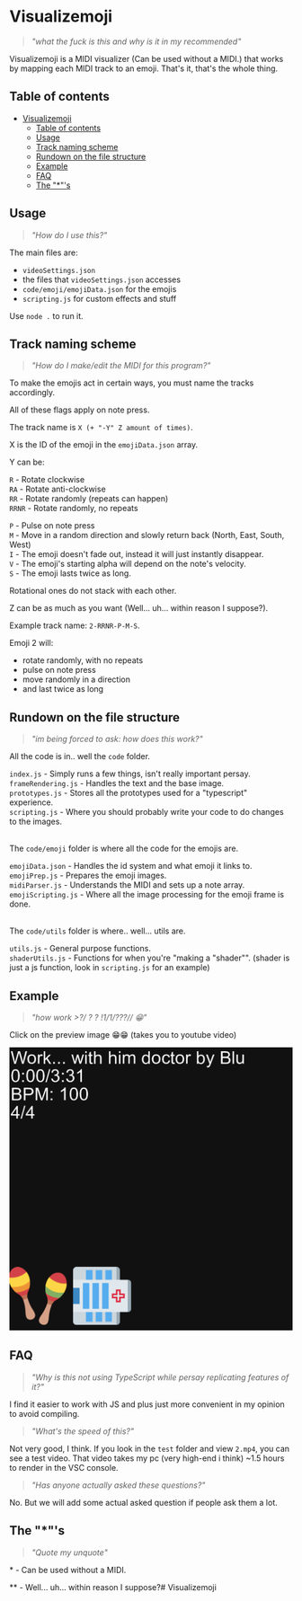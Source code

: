 # Visualizemoji

<!-- > *"graphman is holding me hostage"* -->

> *"what the fuck is this and why is it in my recommended"*

Visualizemoji is a MIDI visualizer (Can be used without a MIDI.) that works by mapping each MIDI track to an emoji. That's it, that's the whole thing.

## Table of contents
- [Visualizemoji](#visualizemoji)
  - [Table of contents](#table-of-contents)
  - [Usage](#usage)
  - [Track naming scheme](#track-naming-scheme)
  - [Rundown on the file structure](#rundown-on-the-file-structure)
  - [Example](#example)
  - [FAQ](#faq)
  - [The "\*"'s](#the-s)


## Usage

> *"How do I use this?"*

The main files are:

- `videoSettings.json`
- the files that `videoSettings.json` accesses
- `code/emoji/emojiData.json` for the emojis
- `scripting.js` for custom effects and stuff

Use `node .` to run it.

## Track naming scheme

> *"How do I make/edit the MIDI for this program?"*

To make the emojis act in certain ways, you must name the tracks accordingly.

All of these flags apply on note press.

The track name is `X (+ "-Y" Z amount of times)`.

X is the ID of the emoji in the `emojiData.json` array.

Y can be:

`R` - Rotate clockwise<br>
`RA` - Rotate anti-clockwise<br>
`RR` - Rotate randomly (repeats can happen)<br>
`RRNR` - Rotate randomly, no repeats<br>

`P` - Pulse on note press<br>
`M` - Move in a random direction and slowly return back (North, East, South, West)<br>
`I` - The emoji doesn't fade out, instead it will just instantly disappear.<br>
`V` - The emoji's starting alpha will depend on the note's velocity.<br>
`S` - The emoji lasts twice as long.<br>

Rotational ones do not stack with each other.

Z can be as much as you want (Well... uh... within reason I suppose?).

Example track name: `2-RRNR-P-M-S`.

Emoji 2 will:

- rotate randomly, with no repeats
- pulse on note press
- move randomly in a direction
- and last twice as long

## Rundown on the file structure

> *"im being forced to ask: how does this work?"*

All the code is in.. well the `code` folder.<br>


`index.js` - Simply runs a few things, isn't really important persay.<br>
`frameRendering.js` - Handles the text and the base image.<br>
`prototypes.js` - Stores all the prototypes used for a "typescript" experience.<br>
`scripting.js` - Where you should probably write your code to do changes to the images.<br><br>


The `code/emoji` folder is where all the code for the emojis are. <br>

`emojiData.json` - Handles the id system and what emoji it links to.<br>
`emojiPrep.js` - Prepares the emoji images.<br>
`midiParser.js` - Understands the MIDI and sets up a note array.<br>
`emojiScripting.js` - Where all the image processing for the emoji frame is done.<br><br>

The `code/utils` folder is where.. well... utils are.<br>

`utils.js` - General purpose functions.<br>
`shaderUtils.js` - Functions for when you're "making a "shader"". (shader is just a js function, look in `scripting.js` for an example)

## Example

> *"how work >?/ ? ?  !1/1/???// 😁"*

Click on the preview image 😁😁 (takes you to youtube video)

[![Example](./_readme/videopreview.png)](https://youtu.be/ILLyyVcGsas)

## FAQ

> *"Why is this not using TypeScript while persay replicating features of it?"*

I find it easier to work with JS and plus just more convenient in my opinion to avoid compiling.

> *"What's the speed of this?"*

Not very good, I think. If you look in the `test` folder and view `2.mp4`, you can see a test video.
That video takes my pc (very high-end i think) ~1.5 hours to render in the VSC console.

> *"Has anyone actually asked these questions?"*

No. But we will add some actual asked question if people ask them a lot.

## The "*"'s

> *"Quote my unquote"*

\*  - Can be used without a MIDI.

\*\* - Well... uh... within reason I suppose?# Visualizemoji

